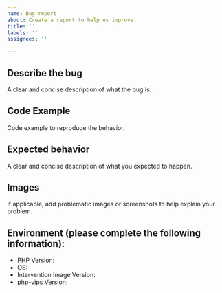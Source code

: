 ```yaml
---
name: Bug report
about: Create a report to help us improve
title: ''
labels: ''
assignees: ''

---
```


## Describe the bug
A clear and concise description of what the bug is.

## Code Example
Code example to reproduce the behavior.

## Expected behavior
A clear and concise description of what you expected to happen.

## Images
If applicable, add problematic images or screenshots to help explain your problem.

## Environment (please complete the following information):
 - PHP Version:
 - OS:
 - Intervention Image Version:
 - php-vips Version:
